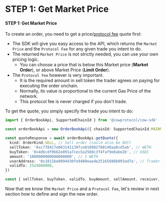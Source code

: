 # STEP 1: Get Market Price

#### STEP 1: Get Market Price

To create an order, you need to get a price/[protocol fee](../../overview/definitions) quote first:

* The SDK will give you easy access to the API, which returns the `Market Price` and the `Protocol Fee` for any given trade you intent to do.
* The returned `Market Price` is not strictly needed, you can use your own pricing logic.
  * You can choose a price that is below this Market price (**Market Order**), or above Market Price (**Limit Order**).
* The `Protocol Fee` however is very important.
  * It is the required amount in sell token the trader agrees on paying for executing the order onchain.
  * Normally, its value is proportional to the current Gas Price of the network.
  * This protocol fee is never charged if you don't trade.

To get the quote, you simply specify the trade you intent to do:

```typescript
import { OrderBookApi, SupportedChainId } from '@cowprotocol/cow-sdk'

const orderBookApi = new OrderBookApi({ chainId: SupportedChainId.MAINNET })

const quoteResponse = await orderBookApi.getQuote({
  kind: OrderKind.SELL, // Sell order (could also be BUY)
  sellToken: '0xc778417e063141139fce010982780140aa0cd5ab', // WETH
  buyToken: '0x4dbcdf9b62e891a7cec5a2568c3f4faf9e8abe2b', // USDC
  amount: '1000000000000000000', // 1 WETH
  userAddress: '0x1811be0994930fe9480eaede25165608b093ad7a', // Trader
  validTo: 2524608000,
})

const { sellToken, buyToken, validTo, buyAmount, sellAmount, receiver, feeAmount } = quoteResponse.quote
```

Now that we know the `Market Price` and a `Protocol Fee`, let's review in next section how to define and sign the new order.
